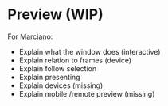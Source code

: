 # Preview \(WIP\)

For Marciano:

* Explain what the window does \(interactive\)
* Explain relation to frames \(device\)
* Explain follow selection
* Explain presenting
* Explain devices \(missing\)
* Explain mobile /remote preview \(missing\)


